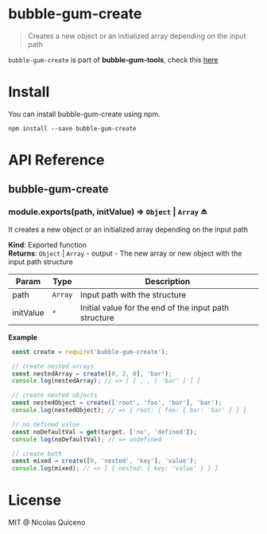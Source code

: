 # bubble-gum-create

> Creates a new object or an initialized array depending on the input path

`bubble-gum-create` is part of **bubble-gum-tools**, check this [here](https://github.com/nquicenob/bubble-gum-tools)

# Install

You can install bubble-gum-create using npm.

```
npm install --save bubble-gum-create
```

# API Reference

<a name="module_bubble-gum-create"></a>

## bubble-gum-create
<a name="exp_module_bubble-gum-create--module.exports"></a>

### module.exports(path, initValue) ⇒ <code>Object</code> &#124; <code>Array</code> ⏏
It creates a new object or an initialized array depending on the input path

**Kind**: Exported function  
**Returns**: <code>Object</code> &#124; <code>Array</code> - output - The new array or new object with the input path structure  

| Param | Type | Description |
| --- | --- | --- |
| path | <code>Array</code> | Input path with the structure |
| initValue | <code>\*</code> | Initial value for the end of the input path structure |

**Example**  
```js
 const create = require('bubble-gum-create');

 // create nested arrays
 const nestedArray = create([0, 2, 0], 'bar');
 console.log(nestedArray); // => [ [ , , [ 'bar' ] ] ]

 // create nested objects
 const nestedObject = create(['root', 'foo', 'bar'], 'bar');
 console.log(nestedObject); // => { root: { foo: { bar: 'bar' } } }

 // no defined value
 const noDefaultVal = get(target, ['no', 'defined']);
 console.log(noDefaultVal); // => undefined

 // create both
 const mixed = create([0, 'nested', 'key'], 'value');
 console.log(mixed); // => [ { nested: { key: 'value' } } ]

```


# License

MIT @ Nicolas Quiceno
